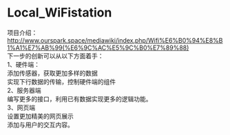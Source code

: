 # Local_WiFistation<br>
项目介绍：
http://www.ourspark.space/mediawiki/index.php/Wifi%E6%B0%94%E8%B1%A1%E7%AB%99(%E6%9C%AC%E5%9C%B0%E7%89%88)<br>
下一步的创新可以从以下方面着手：<br>
1、硬件端：<br>
添加传感器，获取更加多样的数据<br>
实现下行数据的传输，控制硬件端的组件<br>
2、服务器端<br>
编写更多的接口，利用已有数据实现更多的逻辑功能。<br>
3、网页端<br>
设置更加精美的网页展示<br>
添加与用户的交互内容。<br>
